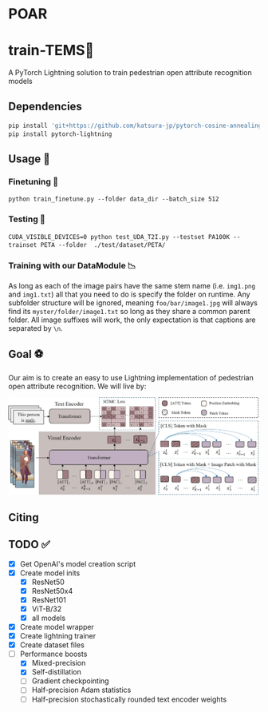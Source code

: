 # POAR
# train-TEMS📎

A PyTorch Lightning solution to train pedestrian open attribute recognition models

## Dependencies
```bash
pip install 'git+https://github.com/katsura-jp/pytorch-cosine-annealing-with-warmup'
pip install pytorch-lightning
```
 
## Usage 🚂

### Finetuning 🚆

```
python train_finetune.py --folder data_dir --batch_size 512
```
 
### Testing 🚆

```
CUDA_VISIBLE_DEVICES=0 python test_UDA_T2I.py --testset PA100K --trainset PETA --folder  ./test/dataset/PETA/
```

### Training with our DataModule 📉

As long as each of the image pairs have the same stem name (i.e. `img1.png` and `img1.txt`) all that you need to do is specify the folder on runtime. Any subfolder structure will be ignored, meaning `foo/bar/image1.jpg` will always find its `myster/folder/image1.txt` so long as they share a common parent folder. All image suffixes will work, the only expectation is that captions are separated by `\n`.


## Goal ⚽

Our aim is to create an easy to use Lightning implementation of pedestrian open attribute recognition. We will live by:

<p align="center">
    <img src="framework.jpg" alt="TEMS Framework Image">
</p>

## Citing



## TODO ✅

- [x] Get OpenAI's model creation script
- [x] Create model inits
  - [x] ResNet50
  - [x] ResNet50x4
  - [x] ResNet101
  - [x] ViT-B/32
  - [x] all models
- [x] Create model wrapper
- [x] Create lightning trainer
- [x] Create dataset files 
- [ ] Performance boosts
  - [x] Mixed-precision
  - [x] Self-distillation
  - [ ] Gradient checkpointing
  - [ ] Half-precision Adam statistics
  - [ ] Half-precision stochastically rounded text encoder weights
